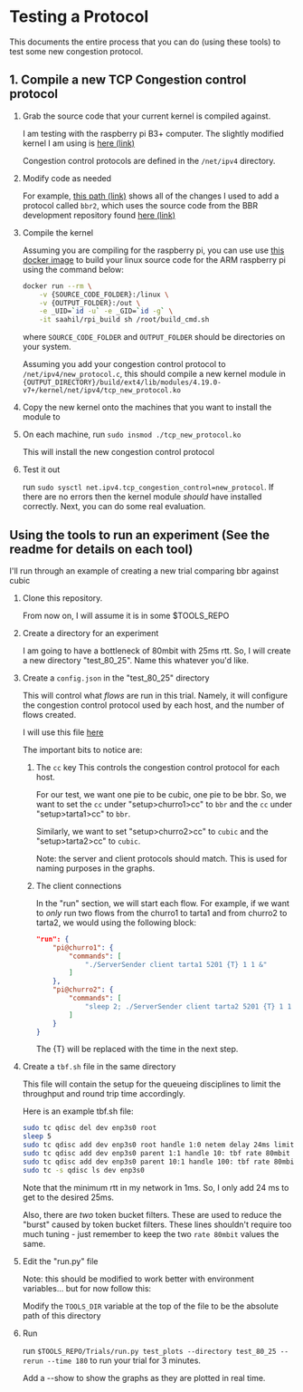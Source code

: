 # Testing a Protocol

This documents the entire process that you can do (using these tools) 
to test some new congestion protocol. 


## 1. Compile a new TCP Congestion control protocol

1. Grab the source code that your current kernel is compiled against.

    I am testing with the raspberry pi B3+ computer. The slightly 
    modified kernel I am using is [here (link)](https://github.com/SaahilClaypool/raspberry-linux)

    Congestion control protocols are defined in the `/net/ipv4` directory. 

2. Modify code as needed

    For example, 
    [this path (link)](https://github.com/SaahilClaypool/raspberry-linux/commit/53212ab7eecea762c4b9021cb34e7a1bf8514042) 
    shows all of the changes I used to add a protocol called  `bbr2`, which uses the source code from the 
    BBR development repository found [here (link)](https://git.kernel.org/pub/scm/linux/kernel/git/davem/net-next.git/commit/?id=0f8782ea14974ce992618b55f0c041ef43ed0b78)

3. Compile the kernel

    Assuming you are compiling for the raspberry pi, you can use use 
    [this docker image](https://cloud.docker.com/u/saahil/repository/docker/saahil/rpi_build) 
    to build your linux source code for the ARM raspberry pi using the command below:
    ```sh 
    docker run --rm \
        -v {SOURCE_CODE_FOLDER}:/linux \
        -v {OUTPUT_FOLDER}:/out \
        -e _UID=`id -u` -e _GID=`id -g` \
        -it saahil/rpi_build sh /root/build_cmd.sh
    ```

    where `SOURCE_CODE_FOLDER` and `OUTPUT_FOLDER` should be directories on your system. 

    Assuming you add your congestion control protocol to `/net/ipv4/new_protocol.c`,
    this should compile a new kernel module in 
    `{OUTPUT_DIRECTORY}/build/ext4/lib/modules/4.19.0-v7+/kernel/net/ipv4/tcp_new_protocol.ko`

4. Copy the new kernel onto the machines that you want to install the module to

5. On each machine, run `sudo insmod ./tcp_new_protocol.ko`

    This will install the new congestion control protocol

6. Test it out

    run `sudo sysctl net.ipv4.tcp_congestion_control=new_protocol`. If there are no errors 
    then the kernel module *should* have installed correctly. 
    Next, you can do some real evaluation. 


## Using the tools to run an experiment (See the readme for details on each tool)

I'll run through an example of creating a new trial comparing bbr against cubic

1. Clone this repository. 

    From now on, I will assume it is in some $TOOLS_REPO

2. Create a directory for an experiment 

    I am going to have a bottleneck of 80mbit with 25ms rtt. So, 
    I will create a new directory "test_80_25". Name this whatever you'd like. 

3. Create a `config.json` in the "test_80_25" directory

    This will control what *flows* are run in this trial. Namely, it will configure
    the congestion control protocol used by each host, and the number of flows created. 

    I will use this file [here](./Trials/example_config.json)

    The important bits to notice are: 

    1. The `cc` key
        This controls the congestion control protocol for each host. 

        For our test, we want one pie to be cubic, one pie to be bbr. So, 
        we want to set the `cc` under "setup>churro1>cc" to `bbr` and the 
        `cc` under "setup>tarta1>cc" to `bbr`. 

        Similarly, we want to set "setup>churro2>cc" to `cubic` and the
        "setup>tarta2>cc" to `cubic`. 

        Note: the server and client protocols should match. This is used for naming
        purposes in the graphs. 

    2. The client connections

        In the "run" section, we will start each flow. 
        For example, if we want to *only* run two flows from 
        the churro1 to tarta1 and from churro2 to tarta2, we would
        using the following block: 

        ```json
        "run": {
            "pi@churro1": {
                "commands": [
                    "./ServerSender client tarta1 5201 {T} 1 1 &"
                ]
            },
            "pi@churro2": {
                "commands": [
                    "sleep 2; ./ServerSender client tarta2 5201 {T} 1 1 &"
                ]
            }
        }
        ```

        The {T} will be replaced with the time in the next step. 
    
4. Create a `tbf.sh` file in the same directory

    This file will contain the setup for the queueing disciplines to limit
    the throughput and round trip time accordingly. 

    Here is an example tbf.sh file: 
    ```sh
    sudo tc qdisc del dev enp3s0 root
    sleep 5
    sudo tc qdisc add dev enp3s0 root handle 1:0 netem delay 24ms limit 5000
    sudo tc qdisc add dev enp3s0 parent 1:1 handle 10: tbf rate 80mbit buffer 1mbit limit 10000mbit
    sudo tc qdisc add dev enp3s0 parent 10:1 handle 100: tbf rate 80mbit burst .05mbit limit 1000000b
    sudo tc -s qdisc ls dev enp3s0
    ```

    Note that the minimum rtt in my network in 1ms. So, I only add 24 ms to get to the desired 25ms. 

    Also, there are *two* token bucket filters. These are used to reduce the "burst" caused by token bucket
    filters. These lines shouldn't require too much tuning - just remember to keep the two `rate 80mbit` values
    the same.

5. Edit the "run.py" file 

    Note: this should be modified to work better with environment variables... but for now follow this: 

    Modify the `TOOLS_DIR` variable at the top of the file to be the absolute path of this
    directory

6. Run

    run `$TOOLS_REPO/Trials/run.py test_plots --directory test_80_25 --rerun --time 180` to run 
    your trial for 3 minutes. 

    Add a --show to show the graphs as they are plotted in real time. 



     
